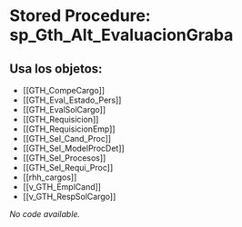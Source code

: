 # Stored Procedure: sp_Gth_Alt_EvaluacionGraba

## Usa los objetos:
- [[GTH_CompeCargo]]
- [[GTH_Eval_Estado_Pers]]
- [[GTH_EvalSolCargo]]
- [[GTH_Requisicion]]
- [[GTH_RequisicionEmp]]
- [[GTH_Sel_Cand_Proc]]
- [[GTH_Sel_ModelProcDet]]
- [[GTH_Sel_Procesos]]
- [[GTH_Sel_Requi_Proc]]
- [[rhh_cargos]]
- [[v_GTH_EmplCand]]
- [[v_GTH_RespSolCargo]]

*No code available.*
